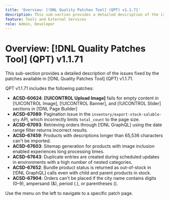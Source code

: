 ```yaml
---
title: 'Overview: [!DNL Quality Patches Tool] (QPT) v1.1.71'
description: This sub-section provides a detailed description of the issues fixed by the patches available in [!DNL Quality Patches Tool] (QPT) v1.1.71.
feature: Tools and External Services
role: Admin, Developer
---
```

# Overview: [!DNL Quality Patches Tool] (QPT) v1.1.71

This sub-section provides a detailed description of the issues fixed by the patches available in [!DNL Quality Patches Tool] (QPT) v1.1.71.

QPT v1.1.71 includes the following patches:


* **ACSD-60624**: **[!UICONTROL Upload Image]** fails for empty content in [!UICONTROL Image], [!UICONTROL Banner], and [!UICONTROL Slider] sections in [!DNL Page Builder]
* **ACSD-67089**: Pagination issue in the `inventory/export-stock-salable-qty` API, which incorrectly limits `total_count` to the page size.
* **ACSD-67093**: Retrieving orders through [!DNL GraphQL] using the date range filter returns incorrect results.
* **ACSD-67459**: Products with descriptions longer than 65,536 characters can't be imported.
* **ACSD-67603**: Sitemap generation for products with image inclusion enabled experiences long processing times.
* **ACSD-67643**: Duplicate entries are created during scheduled updates in environments with a high number of nested categories.
* **ACSD-67652**: Bundle product status is returned as out-of-stock in [!DNL GraphQL] calls even with child and parent products in stock.
* **ACSD-67904**: Orders can't be placed if the city name contains digits (0–9), ampersand (&), period (.), or parentheses ().

Use the menu on the left to navigate to a specific patch page.
